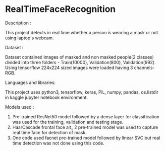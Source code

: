 # RealTimeFaceRecognition

Description :

 This project detects in real time whether a person is wearing a mask or not using laptop's webcam.

Dataset :

 Dataset contained images of masked and non masked people(2 classes) divided into three folders - Train(10000), Validation(800), Validation(992).
 Using tensorflow 224x224 sized images were loaded having 3 channels-RGB.
 
Languages and libraries:

 This project uses python3, tensorflow, keras, PIL, numpy, pandas, os.listdir in kaggle jupyter notebook environment.

Models used :

 1. Pre-trained ResNet50 model followed by a dense layer for classification was used for the training, validation and testing stage.
 2. HaarCascade frontal face alt_ 2 pre-trained model was used to capture real time face for detection of mask.
 3. One code used facnet pre-trained model followed by linear SVC but real time detection was not done using this code.
